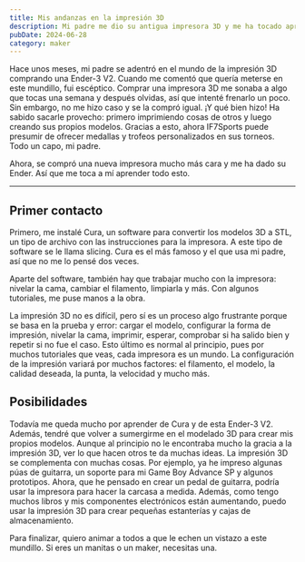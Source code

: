 ```yaml
---
title: Mis andanzas en la impresión 3D
description: Mi padre me dio su antigua impresora 3D y me ha tocado aprender. Aquí mis primeras impresiones sobre la impresión 3D y mi experiencia con la Ender-3 V2.
pubDate: 2024-06-28
category: maker
---
```


Hace unos meses, mi padre se adentró en el mundo de la impresión 3D comprando una Ender-3 V2. Cuando me comentó que quería meterse en este mundillo, fui escéptico. Comprar una impresora 3D me sonaba a algo que tocas una semana y después olvidas, así que intenté frenarlo un poco. Sin embargo, no me hizo caso y se la compró igual. ¡Y qué bien hizo! Ha sabido sacarle provecho: primero imprimiendo cosas de otros y luego creando sus propios modelos. Gracias a esto, ahora IF7Sports puede presumir de ofrecer medallas y trofeos personalizados en sus torneos. Todo un capo, mi padre.

Ahora, se compró una nueva impresora mucho más cara y me ha dado su Ender. Así que me toca a mí aprender todo esto.

---

## Primer contacto

Primero, me instalé Cura, un software para convertir los modelos 3D a STL, un tipo de archivo con las instrucciones para la impresora. A este tipo de software se le llama slicing. Cura es el más famoso y el que usa mi padre, así que no me lo pensé dos veces.

Aparte del software, también hay que trabajar mucho con la impresora: nivelar la cama, cambiar el filamento, limpiarla y más. Con algunos tutoriales, me puse manos a la obra.

La impresión 3D no es difícil, pero sí es un proceso algo frustrante porque se basa en la prueba y error: cargar el modelo, configurar la forma de impresión, nivelar la cama, imprimir, esperar, comprobar si ha salido bien y repetir si no fue el caso. Esto último es normal al principio, pues por muchos tutoriales que veas, cada impresora es un mundo. La configuración de la impresión variará por muchos factores: el filamento, el modelo, la calidad deseada, la punta, la velocidad y mucho más.

## Posibilidades

Todavía me queda mucho por aprender de Cura y de esta Ender-3 V2. Además, tendré que volver a sumergirme en el modelado 3D para crear mis propios modelos. Aunque al principio no le encontraba mucho la gracia a la impresión 3D, ver lo que hacen otros te da muchas ideas. La impresión 3D se complementa con muchas cosas. Por ejemplo, ya he impreso algunas púas de guitarra, un soporte para mi Game Boy Advance SP y algunos prototipos. Ahora, que he pensado en crear un pedal de guitarra, podría usar la impresora para hacer la carcasa a medida. Además, como tengo muchos libros y mis componentes electrónicos están aumentando, puedo usar la impresión 3D para crear pequeñas estanterías y cajas de almacenamiento.

Para finalizar, quiero animar a todos a que le echen un vistazo a este mundillo. Si eres un manitas o un maker, necesitas una.
